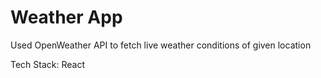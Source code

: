# Weather App

Used OpenWeather API to fetch live weather conditions of given location

Tech Stack: React

